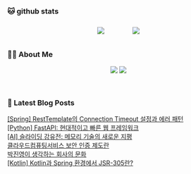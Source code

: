 
###  🐱 github stats  

<div id="main" align="center">
    <img src="https://github-readme-stats.vercel.app/api?username=peterica&count_private=true&show_icons=true&theme=radical"
        style="height: auto; margin-left: 20px; margin-right: 20px; padding: 10px;"/>
    <img src="https://github-readme-stats.vercel.app/api/top-langs/?username=peterica&layout=compact"   
        style="height: auto; margin-left: 20px; margin-right: 20px; padding: 10px;"/>
</div>

###  💁‍♀️ About Me  
<p align="center">
    <a href="https://peterica.tistory.com/"><img src="https://img.shields.io/badge/Blog-FF5722?style=flat-square&logo=Blogger&logoColor=white"/></a>
    <a href="mailto:ilovefran.ofm@gmail.com"><img src="https://img.shields.io/badge/Gmail-d14836?style=flat-square&logo=Gmail&logoColor=white&link=ilovefran.ofm@gmail.com"/></a>
</p>

<br>

### 📕 Latest Blog Posts   

<a href ="https://peterica.tistory.com/826"> [Spring] RestTemplate의 Connection Timeout 설정과 에러 패턴 </a> <br>
<a href ="https://peterica.tistory.com/825"> [Python] FastAPI: 현대적이고 빠른 웹 프레임워크 </a> <br>
<a href ="https://peterica.tistory.com/824"> [AI] 슬라이딩 강유전: 메모리 기술의 새로운 지평 </a> <br>
<a href ="https://peterica.tistory.com/823"> 클라우드컴퓨팅서비스 보안 인증 제도란 </a> <br>
<a href ="https://peterica.tistory.com/822"> 박진영이 생각하는 회사의 문화 </a> <br>
<a href ="https://peterica.tistory.com/821"> [Kotlin] Kotlin과 Spring 환경에서 JSR-305란? </a> <br>
